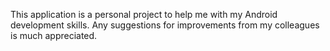 This application is a personal project to help me with my Android development skills.
Any suggestions for improvements from my colleagues is much appreciated.
